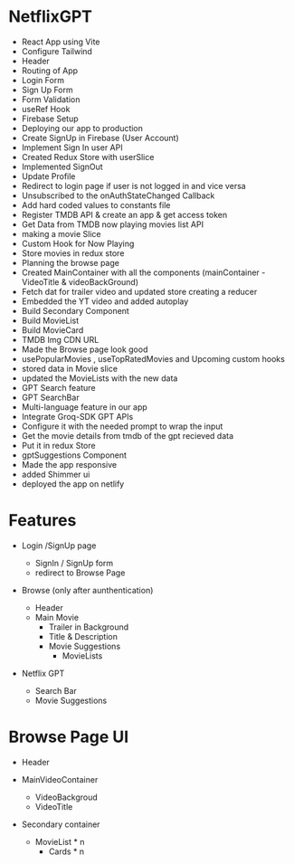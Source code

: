 # NetflixGPT

- React App using Vite
- Configure Tailwind
- Header
- Routing of App
- Login Form
- Sign Up Form
- Form Validation
- useRef Hook
- Firebase Setup
- Deploying our app to production
- Create SignUp in Firebase (User Account)
- Implement Sign In user API
- Created Redux Store with userSlice
- Implemented SignOut
- Update Profile
- Redirect to login page if user is not logged in and vice versa
- Unsubscribed to the onAuthStateChanged Callback
- Add hard coded values to constants file
- Register TMDB API & create an app & get access token
- Get Data from TMDB now playing movies list API
- making a movie Slice
- Custom Hook for Now Playing
- Store movies in redux store
- Planning the browse page
- Created MainContainer with all the components (mainContainer - VideoTitle & videoBackGround)
- Fetch dat for trailer video and updated store creating a reducer
- Embedded the YT video and added autoplay
- Build Secondary Component
- Build MovieList
- Build MovieCard
- TMDB Img CDN URL
- Made the Browse page look good
- usePopularMovies , useTopRatedMovies and Upcoming custom hooks
- stored data in Movie slice
- updated the MovieLists with the new data
- GPT Search feature
- GPT SearchBar
- Multi-language feature in our app
- Integrate Groq-SDK GPT APIs
- Configure it with the needed prompt to wrap the input
- Get the movie details from tmdb of the gpt recieved data
- Put it in redux Store
- gptSuggestions Component
- Made the app responsive
- added Shimmer ui
- deployed the app on netlify

# Features

- Login /SignUp page
  - SignIn / SignUp form
  - redirect to Browse Page
- Browse (only after aunthentication)

  - Header
  - Main Movie
    - Trailer in Background
    - Title & Description
    - Movie Suggestions
      - MovieLists

- Netflix GPT
  - Search Bar
  - Movie Suggestions

# Browse Page UI

- Header

- MainVideoContainer

  - VideoBackgroud
  - VideoTitle

- Secondary container
  - MovieList \* n
    - Cards \* n
